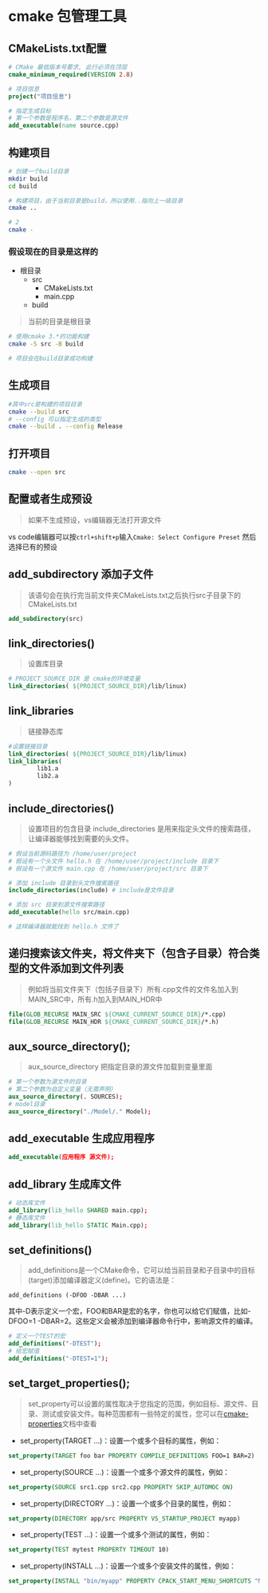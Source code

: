 <!--
 * @作者: 14770137
 * @Date: 2022-09-22 15:15:58
-->
# cmake 包管理工具

## CMakeLists.txt配置
```cmake
# CMake 最低版本号要求, 此行必须在顶层
cmake_minimum_required(VERSION 2.8)

# 项目信息
project("项目信息")

# 指定生成目标
# 第一个参数是程序名，第二个参数是源文件
add_executable(name source.cpp)
```

## 构建项目
```sh
# 创建一个build目录
mkdir build
cd build

# 构建项目，由于当前目录是build，所以使用..指向上一级目录
cmake ..

# 2
cmake -
```
### 假设现在的目录是这样的
- 根目录
   - src
      - CMakeLists.txt
      - main.cpp
   - build

> 当前的目录是根目录
```sh
# 使用cmake 3.*的功能构建
cmake -S src -B build

# 项目会在build目录成功构建
```

## 生成项目
```sh
#其中src是构建的项目目录
cmake --build src
# --config 可以指定生成的类型
cmake --build . --config Release
```

## 打开项目
```sh
cmake --open src
```

## 配置或者生成预设
> 如果不生成预设，vs编辑器无法打开源文件

vs code编辑器可以按`ctrl+shift+p`输入`Cmake: Select Configure Preset`
然后选择已有的预设

## add_subdirectory 添加子文件
> 该语句会在执行完当前文件夹CMakeLists.txt之后执行src子目录下的CMakeLists.txt
```cmake
add_subdirectory(src)
```

## link_directories()
> 设置库目录
```cmake
# PROJECT_SOURCE_DIR 是 cmake的环境变量
link_directories( ${PROJECT_SOURCE_DIR}/lib/linux)
```
## link_libraries
> 链接静态库
```cmake
#设置链接目录
link_directories( ${PROJECT_SOURCE_DIR}/lib/linux)
link_libraries(
        lib1.a
        lib2.a
)
```

## include_directories()
> 设置项目的包含目录
> include_directories 是用来指定头文件的搜索路径，让编译器能够找到需要的头文件。
```cmake
# 假设当前源码路径为 /home/user/project
# 假设有一个头文件 hello.h 在 /home/user/project/include 目录下
# 假设有一个源文件 main.cpp 在 /home/user/project/src 目录下

# 添加 include 目录到头文件搜索路径
include_directories(include) # include是文件目录

# 添加 src 目录到源文件搜索路径
add_executable(hello src/main.cpp)

# 这样编译器就能找到 hello.h 文件了
```

## 递归搜索该文件夹，将文件夹下（包含子目录）符合类型的文件添加到文件列表
> 例如将当前文件夹下（包括子目录下）所有.cpp文件的文件名加入到MAIN_SRC中，所有.h加入到MAIN_HDR中
```cmake
file(GLOB_RECURSE MAIN_SRC ${CMAKE_CURRENT_SOURCE_DIR}/*.cpp)
file(GLOB_RECURSE MAIN_HDR ${CMAKE_CURRENT_SOURCE_DIR}/*.h)
```

## aux_source_directory();
> aux_source_directory 把指定目录的源文件加载到变量里面

```cmake
# 第一个参数为源文件的目录
# 第二个参数为自定义变量（无需声明）
aux_source_directory(. SOURCES);
# model目录
aux_source_directory("./Model/." Model);

```

## add_executable 生成应用程序
```cmake
add_executable(应用程序 源文件);
```

## add_library 生成库文件
```cmake
# 动态库文件
add_library(lib_hello SHARED main.cpp);
# 静态库文件
add_library(lib_hello STATIC Main.cpp);
```

## set_definitions()
> add_definitions是一个CMake命令，它可以给当前目录和子目录中的目标(target)添加编译器定义(define)。它的语法是：

`add_definitions (-DFOO -DBAR ...)`

其中-D表示定义一个宏，FOO和BAR是宏的名字，你也可以给它们赋值，比如-DFOO=1 -DBAR=2。这些定义会被添加到编译器命令行中，影响源文件的编译。
```cmake
# 定义一个TEST的宏
add_definitions("-DTEST");
# 给宏赋值
add_definitions("-DTEST=1");
```


## set_target_properties();
> set_property可以设置的属性取决于您指定的范围，例如目标、源文件、目录、测试或安装文件。每种范围都有一些特定的属性，您可以在[cmake-properties](https://cmake.org/cmake/help/v3.3/manual/cmake-properties.7.html)文档中查看 

- set_property(TARGET ...)：设置一个或多个目标的属性，例如：

```cmake
set_property(TARGET foo bar PROPERTY COMPILE_DEFINITIONS FOO=1 BAR=2)
```

- set_property(SOURCE ...)：设置一个或多个源文件的属性，例如：

```cmake
set_property(SOURCE src1.cpp src2.cpp PROPERTY SKIP_AUTOMOC ON)
```

- set_property(DIRECTORY ...)：设置一个或多个目录的属性，例如：

```cmake
set_property(DIRECTORY app/src PROPERTY VS_STARTUP_PROJECT myapp)
```

- set_property(TEST ...)：设置一个或多个测试的属性，例如：

```cmake
set_property(TEST mytest PROPERTY TIMEOUT 10)
```

- set_property(INSTALL ...)：设置一个或多个安装文件的属性，例如：

```cmake
set_property(INSTALL "bin/myapp" PROPERTY CPACK_START_MENU_SHORTCUTS "My App")
```